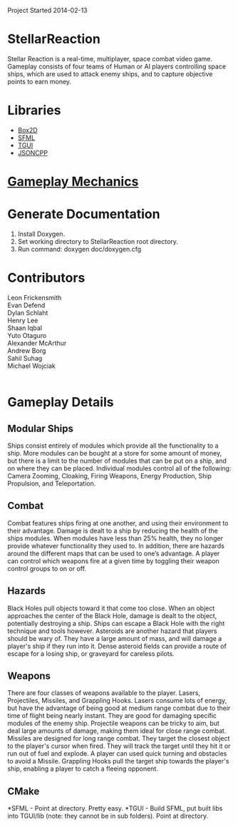 Project Started 2014-02-13<br />

# StellarReaction
Stellar Reaction is a real-time, multiplayer, space combat video game. Gameplay consists of four teams of Human or AI players controlling space ships, which are used to attack enemy ships, and to capture objective points to earn money.

# Libraries
* [Box2D](https://box2d.org/documentation/md__d_1__git_hub_box2d_docs_collision.html)
* [SFML](https://www.sfml-dev.org/)
* [TGUI](https://tgui.eu/)
* [JSONCPP](https://github.com/open-source-parsers/jsoncpp)

# [Gameplay Mechanics](https://github.com/Strikerklm96/StellarReaction/wiki/Gameplay-Mechanics)

# Generate Documentation
1. Install Doxygen.
2. Set working directory to StellarReaction root directory.
3. Run command: doxygen doc/doxygen.cfg

# Contributors
Leon Frickensmith<br />
Evan Defend<br />
Dylan Schlaht<br />
Henry Lee<br />
Shaan Iqbal<br />
Yuto Otaguro<br />
Alexander McArthur<br />
Andrew Borg<br />
Sahil Suhag<br />
Michael Wojciak<br />
<br />



# Gameplay Details

## Modular Ships
Ships consist entirely of modules which provide all the functionality to a ship. More modules can be bought at a store for some amount of money, but there is a limit to the number of modules that can be put on a ship, and on where they can be placed. Individual modules control all of the following: Camera Zooming, Cloaking, Firing Weapons, Energy Production, Ship Propulsion, and Teleportation.

## Combat
Combat features ships firing at one another, and using their environment to their advantage. Damage is dealt to a ship by reducing the health of the ships modules. When modules have less than 25% health, they no longer provide whatever functionality they used to. In addition, there are hazards around the different maps that can be used to one’s advantage. A player can control which weapons fire at a given time by toggling their weapon control groups to on or off.

## Hazards
Black Holes pull objects toward it that come too close. When an object approaches the center of the Black Hole, damage is dealt to the object, potentially destroying a ship. Ships can escape a Black Hole with the right technique and tools however. Asteroids are another hazard that players should be wary of. They have a large amount of mass, and will damage a player's ship if they run into it. Dense asteroid fields can provide a route of escape for a losing ship, or graveyard for careless pilots.

## Weapons
There are four classes of weapons available to the player. Lasers, Projectiles, Missiles, and Grappling Hooks. Lasers consume lots of energy, but have the advantage of being good at medium range combat due to their time of flight being nearly instant. They are good for damaging specific modules of the enemy ship. Projectile weapons can be tricky to aim, but deal large amounts of damage, making them ideal for close range combat. Missiles are designed for long range combat. They target the closest object to the player's cursor when fired. They will track the target until they hit it or run out of fuel and explode. A player can used quick turning and obstacles to avoid a Missile. Grappling Hooks pull the target ship towards the player's ship, enabling a player to catch a fleeing opponent.

## CMake
*SFML - Point at directory. Pretty easy.
*TGUI - Build SFML, put built libs into TGUI/lib (note: they cannot be in sub folders). Point at directory.

